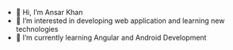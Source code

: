- 👋 Hi, I’m Ansar Khan
- 👀 I’m interested in developing web application and learning new technologies
- 🌱 I’m currently learning Angular and Android Development

<!---
ak0625/ak0625 is a ✨ special ✨ repository because its `README.md` (this file) appears on your GitHub profile.
You can click the Preview link to take a look at your changes.
--->
